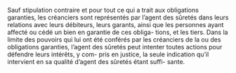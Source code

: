 Sauf stipulation contraire et pour tout ce qui a trait aux obligations garanties, les
créanciers sont représentés par l’agent des sûretés dans leurs relations avec leurs débiteurs,
leurs garants, ainsi que les personnes ayant affecté ou cédé un bien en garantie de ces obliga-
tions, et les tiers.
Dans la limite des pouvoirs qui lui ont été conférés par les créanciers de la ou des obligations
garanties, l’agent des sûretés peut intenter toutes actions pour défendre leurs intérêts, y com-
pris en justice, la seule indication qu’il intervient en sa qualité d’agent des sûretés étant suffi-
sante.